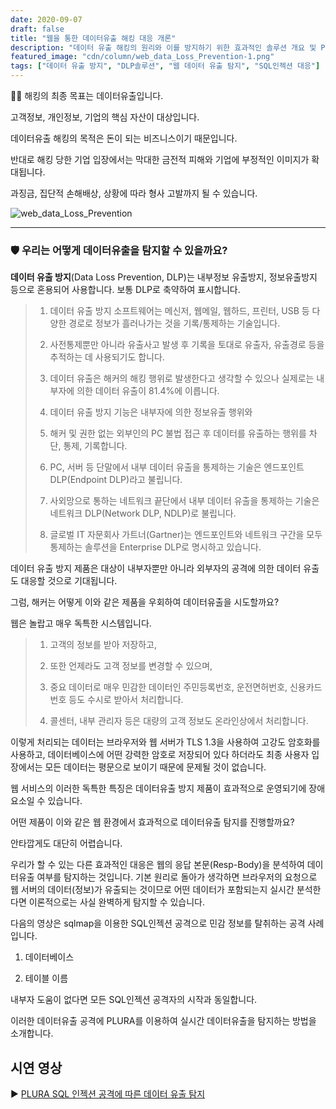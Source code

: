 ```yaml
---
date: 2020-09-07
draft: false
title: "웹을 통한 데이터유출 해킹 대응 개론"
description: "데이터 유출 해킹의 원리와 이를 방지하기 위한 효과적인 솔루션 개요 및 PLURA를 활용한 SQL 인젝션 공격 탐지 사례를 소개합니다."
featured_image: "cdn/column/web_data_Loss_Prevention-1.png"
tags: ["데이터 유출 방지", "DLP솔루션", "웹 데이터 유출 탐지", "SQL인젝션 대응"]
---
```


🧑‍💻 해킹의 최종 목표는 데이터유출입니다.

고객정보, 개인정보, 기업의 핵심 자산이 대상입니다.

데이터유출 해킹의 목적은 돈이 되는 비즈니스이기 때문입니다.

반대로 해킹 당한 기업 입장에서는 막대한 금전적 피해와 기업에 부정적인 이미지가 확대됩니다.

과징금, 집단적 손해배상, 상황에 따라 형사 고발까지 될 수 있습니다.

<!--more-->

![web_data_Loss_Prevention](https://blog.plura.io/cdn/column/web_data_Loss_Prevention-1.png)

---

### 🛡️ 우리는 어떻게 데이터유출을 탐지할 수 있을까요?

**데이터 유출 방지**(Data Loss Prevention, DLP)는 내부정보 유출방지, 정보유출방지 등으로 혼용되어 사용합니다. 보통 DLP로 축약하여 표시합니다.

> 1) 데이터 유출 방지 소프트웨어는 메신저, 웹메일, 웹하드, 프린터, USB 등 다양한 경로로 정보가 흘러나가는 것을 기록/통제하는 기술입니다.
> 
> 2) 사전통제뿐만 아니라 유출사고 발생 후 기록을 토대로 유출자, 유출경로 등을 추적하는 데 사용되기도 합니다.
> 
> 3) 데이터 유출은 해커의 해킹 행위로 발생한다고 생각할 수 있으나 실제로는 내부자에 의한 데이터 유출이 81.4%에 이릅니다.
> 
> 4) 데이터 유출 방지 기능은 내부자에 의한 정보유출 행위와
> 
> 5) 해커 및 권한 없는 외부인의 PC 불법 접근 후 데이터를 유출하는 행위를 차단, 통제, 기록합니다.
> 
> 6) PC, 서버 등 단말에서 내부 데이터 유출을 통제하는 기술은 엔드포인트 DLP(Endpoint DLP)라고 불립니다.
> 
> 7) 사외망으로 통하는 네트워크 끝단에서 내부 데이터 유출을 통제하는 기술은 네트워크 DLP(Network DLP, NDLP)로 불립니다.
> 
> 8) 글로벌 IT 자문회사 가트너(Gartner)는 엔드포인트와 네트워크 구간을 모두 통제하는 솔루션을 Enterprise DLP로 명시하고 있습니다.

데이터 유출 방지 제품은 대상이 내부자뿐만 아니라 외부자의 공격에 의한 데이터 유출도 대응할 것으로 기대됩니다.

그럼, 해커는 어떻게 이와 같은 제품을 우회하여 데이터유출을 시도할까요?

웹은 놀랍고 매우 독특한 시스템입니다.

> 1) 고객의 정보를 받아 저장하고,
> 
> 2) 또한 언제라도 고객 정보를 변경할 수 있으며,
> 
> 3) 중요 데이터로 매우 민감한 데이터인 주민등록번호, 운전면허번호, 신용카드번호 등도 수시로 받아서 처리합니다.
> 
> 4) 콜센터, 내부 관리자 등은 대량의 고객 정보도 온라인상에서 처리합니다.

이렇게 처리되는 데이터는 브라우저와 웹 서버가 TLS 1.3을 사용하여 고강도 암호화를 사용하고, 데이터베이스에 어떤 강력한 암호로 저장되어 있다 하더라도 최종 사용자 입장에서는 모든 데이터는 평문으로 보이기 때문에 문제될 것이 없습니다.

웹 서비스의 이러한 독특한 특징은 데이터유출 방지 제품이 효과적으로 운영되기에 장애 요소일 수 있습니다.

어떤 제품이 이와 같은 웹 환경에서 효과적으로 데이터유출 탐지를 진행할까요?

안타깝게도 대단히 어렵습니다.

우리가 할 수 있는 다른 효과적인 대응은 웹의 응답 본문(Resp-Body)을 분석하여 데이터유출 여부를 탐지하는 것입니다. 기본 원리로 돌아가 생각하면 브라우저의 요청으로 웹 서버의 데이터(정보)가 유출되는 것이므로 어떤 데이터가 포함되는지 실시간 분석한다면 이론적으로는 사실 완벽하게 탐지할 수 있습니다.

다음의 영상은 sqlmap을 이용한 SQL인젝션 공격으로 민감 정보를 탈취하는 공격 사례입니다.

1) 데이터베이스

2) 테이블 이름

내부자 도움이 없다면 모든 SQL인젝션 공격자의 시작과 동일합니다.

이러한 데이터유출 공격에 PLURA를 이용하여 실시간 데이터유출을 탐지하는 방법을 소개합니다.

## 시연 영상
▶️ [PLURA SQL 인젝션 공격에 따른 데이터 유출 탐지](https://www.youtube.com/watch?v=Qp-JbyZ_G1k)
